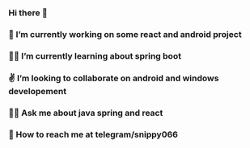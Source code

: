 ### Hi there 👋

<!--
**snippy066/snippy066** is a ✨ _special_ ✨ repository because its `README.md` (this file) appears on your GitHub profile.

Here are some ideas to get you started:

### 🔭 I’m currently working on some react and android project
###🌱 I’m currently learning about spring boot
- 👯 I’m looking to collaborate on ...
- 🤔 I’m looking for help with ...
###💬 Ask me about 
- 📫 How to reach me: ...
- 😄 Pronouns: ...
- ⚡ Fun fact: ...
-->
### 🧡 I’m currently working on some react and android project
### 🐱‍🚀 I’m currently learning about spring boot
### ✌  I’m looking to collaborate on android and windows developement  
### 🐱‍👤 Ask me about java spring and react 
### 👾 How to reach me at telegram/snippy066
